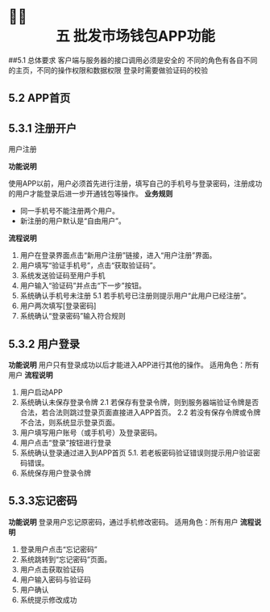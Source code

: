 # <center>五 批发市场钱包APP功能</center>
##5.1 总体要求
客户端与服务器的接口调用必须是安全的
不同的角色有各自不同的主页，不同的操作权限和数据权限
登录时需要做验证码的校验

## 5.2 APP首页

## 5.3.1 注册开户
用户注册

**功能说明**

使用APP以前，用户必须首先进行注册，填写自己的手机号与登录密码，注册成功的用户才能登录后进一步开通钱包等操作。
**业务规则**
* 同一手机号不能注册两个用户。
* 新注册的用户默认是“自由用户”。

**流程说明**

1. 用户在登录界面点击“新用户注册”链接，进入“用户注册”界面。
2. 用户填写“验证手机号”，点击“获取验证码”。
3. 系统发送验证码至用户手机
4. 用户输入“验证码”并点击“下一步”按钮。
5. 系统确认手机号未注册
5.1 若手机号已注册则提示用户“此用户已经注册”。
6. 用户两次填写[登录密码]
7. 系统确认“登录密码”输入符合规则

## 5.3.2 用户登录
**功能说明**
用户只有登录成功以后才能进入APP进行其他的操作。
适用角色：所有用户
**流程说明**
1. 用户启动APP
2. 系统确认未保存登录令牌
2.1 若保存有登录令牌，则到服务器端验证令牌是否合法，若合法则跳过登录页面直接进入APP首页。
2.2  若没有保存令牌或令牌不合法，则系统显示登录页面。
3. 用户填写用户账号（或手机号）及登录密码。
4. 用户点击“登录”按钮进行登录
5. 系统确认登录通过进入到APP首页
5.1. 若老板密码验证错误则提示用户验证密码错误。
6. 系统保存用户登录令牌

## 5.3.3忘记密码
**功能说明**
登录用户忘记原密码，通过手机修改密码。
适用角色：所有用户
**流程说明**
1. 登录用户点击“忘记密码”
2. 系统跳转到“忘记密码”页面。
3. 用户点击获取验证码
4. 用户输入密码与验证码
5. 用户确认
6. 系统提示修改成功


